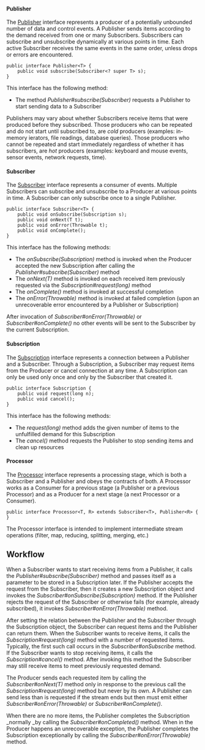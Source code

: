 #### Publisher

The [Publisher](https://github.com/reactive-streams/reactive-streams-jvm#1-publisher-code) interface represents a producer of a potentially unbounded number of data and control events. A Publisher sends items according to the demand received from one or many Subscribers. Subscribers can subscribe and unsubscribe dynamically at various points in time. Each active Subscriber receives the same events in the same order, unless drops or errors are encountered.


```
public interface Publisher<T> {
    public void subscribe(Subscriber<? super T> s);
}
```


This interface has the following method:



* The method _Publisher#subscribe(Subscriber)_ requests a Publisher to start sending data to a Subscriber

Publishers may vary about whether Subscribers receive items that were produced before they subscribed. Those producers who can be repeated and do not start until subscribed to, are _cold_ producers (examples: in-memory ierators, file readings, database queries). Those producers who cannot be repeated and start immediately regardless of whether it has subscribers, are _hot_ producers (examples: keyboard and mouse events, sensor events, network requests, time).


#### Subscriber

The [Subscriber](https://github.com/reactive-streams/reactive-streams-jvm#2-subscriber-code) interface represents a consumer of events. Multiple Subscribers can subscribe and unsubscribe to a Producer at various points in time. A Subscriber can only subscribe once to a single Publisher.


```
public interface Subscriber<T> {
    public void onSubscribe(Subscription s);
    public void onNext(T t);
    public void onError(Throwable t);
    public void onComplete();
}
```


This interface has the following methods:



* The _onSubscribe(Subscription)_ method is invoked when the Producer accepted the new Subscription after calling the _Publisher#subscribe(Subscriber)_ method
* The _onNext(T)_ method is invoked on each received item previously requested via the _Subscription#request(long)_ method
* The _onComplete()_ method is invoked at successful completion
* The _onError(Throwable)_ method is invoked at failed completion (upon an unrecoverable error encountered by a Publisher or Subscription)

After invocation of _Subscriber#onError(Throwable)_ or _Subscriber#onComplete()_ no other events will be sent to the Subscriber by the current Subscription.


#### Subscription

The [Subscription](https://github.com/reactive-streams/reactive-streams-jvm#3-subscription-code) interface represents a connection between a Publisher and a Subscriber. Through a Subscription, a Subscriber may request items from the Producer or cancel connection at any time. A Subscription can only be used only once and only by the Subscriber that created it.


```
public interface Subscription {
    public void request(long n);
    public void cancel();
}
```


This interface has the following methods:



* The _request(long)_ method adds the given number of items to the unfulfilled demand for this Subscription
* The _cancel()_ method requests the Publisher to stop sending items and clean up resources


#### Processor

The [Processor](https://github.com/reactive-streams/reactive-streams-jvm#4processor-code) interface represents a processing stage, which is both a Subscriber and a Publisher and obeys the contracts of both. A Processor works as a Consumer for a previous stage (a Publisher or a previous Processor) and as a Producer for a next stage (a next Processor or a Consumer).


```
public interface Processor<T, R> extends Subscriber<T>, Publisher<R> {
}
```


The Processor interface is intended to implement intermediate stream operations (filter, map, reducing, splitting, merging, etc.)


## Workflow

When a Subscriber wants to start receiving items from a Publisher, it calls the _Publisher#subscribe(Subscriber)_ method and passes itself as a parameter to be stored in a Subscription later. If the Publisher accepts the request from the Subscriber, then it creates a new Subscription object and invokes the _Subscriber#onSubscribe(Subscription)_ method. If the Publisher rejects the request of the Subscriber or otherwise fails (for example, already subscribed), it invokes _Subscriber#onError(Throwable)_ method.

After setting the relation between the Publisher and the Subscriber through the Subscription object, the Subscriber can request items and the Publisher can return them. When the Subscriber wants to receive items, it calls the _Subscription#request(long)_ method with a number of requested items. Typically, the first such call occurs in the _Subscriber#onSubscribe_ method. If the Subscriber wants to stop receiving items, it calls the _Subscription#cancel()_ method. After invoking this method the Subscriber may still receive items to meet previously requested demand.

The Producer sends each requested item by calling the _Subscriber#onNext(T)_ method only in response to the previous call the _Subscription#request(long)_ method but never by its own. A Publisher can send less than is requested if the stream ends but then must emit either _Subscriber#onError(Throwable)_ or _Subscriber#onComplete()_.

When there are no more items, the Publisher completes the Subscription _normally _by calling the _Subscriber#onCompleted()_ method. When in the Producer happens an unrecoverable exception, the Publisher completes the Subscription exceptionally by calling the _Subscriber#onError(Throwable)_ method.
